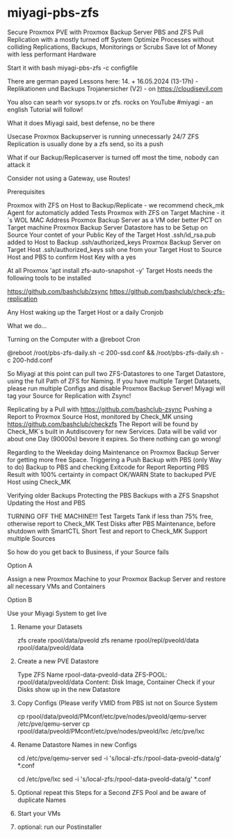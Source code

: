 # miyagi-pbs-zfs
Secure Proxmox PVE with Proxmox Backup Server PBS and ZFS Pull Replication with a mostly turned off System
Optimize Processes without colliding Replications, Backups, Monitorings or Scrubs
Save lot of Money with less performant Hardware

Start it with bash miyagi-pbs-zfs -c configfile

There are german payed Lessons here:
14. + 16.05.2024 (13-17h) - Replikationen und Backups Trojanersicher (V2) - on https://cloudisevil.com

You also can searh vor sysops.tv or zfs. rocks on YouTube #miyagi - an english Tutorial will follow!

What it does
Miyagi said, best defense, no be there

Usecase
Proxmox Backupserver is running unnecessarly 24/7
ZFS Replication is usually done by a zfs send, so its a push

What if our Backup/Replicaserver is turned off most the time, nobody can attack it

Consider not using a Gateway, use Routes!

Prerequisites

Proxmox with ZFS on Host to Backup/Replicate -  we recommend check_mk Agent for automaticly added Tests
Proxmox with ZFS on Target Machine - it´s WOL MAC Address
Proxmox Backup Server as a VM oder better PCT on Target machine
Proxmox Backup Server Datastore has to be Setup on Source
Your contet of your Public Key of the Target Host .ssh/id_rsa.pub added to
  Host to Backup .ssh/authorized_keys
  Proxmox Backup Server on Target Host .ssh/authorized_keys
ssh one from your Target Host to Source Host and PBS to confirm Host Key with a yes

At all Proxmox 'apt install zfs-auto-snapshot -y'
Target Hosts needs the following tools to be installed

  https://github.com/bashclub/zsync
  https://github.com/bashclub/check-zfs-replication

Any Host waking up the Target Host or a daily Cronjob

What we do...

Turning on the Computer with a @reboot Cron

@reboot /root/pbs-zfs-daily.sh -c 200-ssd.conf && /root/pbs-zfs-daily.sh -c 200-hdd.conf

So Miyagi at this point can pull two ZFS-Datastores to one Target Datastore, using the full Path of ZFS for Naming.
If you have multiple Target Datasets, please run multiple Configs and disable Proxmox Backup Server!
Miyagi will tag your Source for Replication with Zsync!

Replicating by a Pull with https://github.com/bashclub-zsync
Pushing a Report to Proxmox Source Host, monitored by Check_MK unsing https://github.com/bashclub/checkzfs
The Report will be found by Check_MK´s built in Autdiscovery for new Services.
Data will be valid vor about one Day (90000s) bevore it expires.
So there nothing can go wrong!

Regarding to the Weekday doing Maintenance on Proxmox Backup Server for getting more free Space.
Triggering a Push Backup with PBS (only Way to do) Backup to PBS and checking Exitcode for Report
Reporting PBS Result with 100% certainty in compact OK/WARN State to backuped PVE Host using Check_MK

Verifying older Backups
Protecting the PBS Backups with a ZFS Snapshot
Updating the Host and PBS

TURNING OFF THE MACHINE!!!
Test Targets Tank if less than 75% free, otherwise report to Check_MK
Test Disks after PBS Maintenance, before shutdown with SmartCTL Short Test and report to Check_MK
Support multiple Sources

So how do you get back to Business, if your Source fails

Option A

Assign a new Proxmox Machine to your Proxmox Backup Server and restore all necessary VMs and Containers

Option B

Use your Miyagi System to get live

1.  Rename your Datasets
    
    zfs create rpool/data/pveold
    zfs rename rpool/repl/pveold/data rpool/data/pveold/data

2. Create a new PVE Datastore

   Type ZFS
   Name rpool-data-pveold-data ZFS-POOL: rpool/data/pveold/data Content: Disk Image, Container
   Check if your Disks show up in the new Datastore

3. Copy Configs (Please verify VMID from PBS ist not on Source System

   cp rpool/data/pveold/PMconf/etc/pve/nodes/pveold/qemu-server /etc/pve/qemu-server
   cp rpool/data/pveold/PMconf/etc/pve/nodes/pveold/lxc /etc/pve/lxc

4. Rename Datastore Names in new Configs

   cd /etc/pve/qemu-server
   sed -i 's/local-zfs:/rpool-data-pveold-data/g' *.conf

   cd /etc/pve/lxc
   sed -i 's/local-zfs:/rpool-data-pveold-data/g' *.conf

5. Optional repeat this Steps for a Second ZFS Pool and be aware of duplicate Names
6. Start your VMs
7. optional: run our Postinstaller



